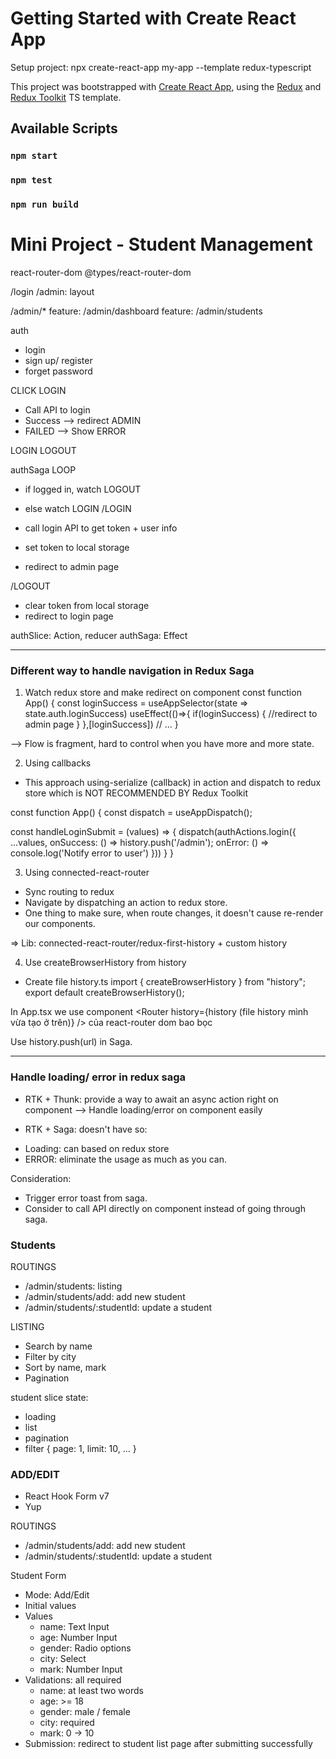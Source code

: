 # Getting Started with Create React App

Setup project:
npx create-react-app my-app --template redux-typescript

This project was bootstrapped with [Create React App](https://github.com/facebook/create-react-app), using the [Redux](https://redux.js.org/) and [Redux Toolkit](https://redux-toolkit.js.org/) TS template.

## Available Scripts

### `npm start`

### `npm test`

### `npm run build`

# Mini Project - Student Management

react-router-dom
@types/react-router-dom

/login
/admin: layout

/admin/\*
feature: /admin/dashboard
feature: /admin/students

auth

- login
- sign up/ register
- forget password

CLICK LOGIN

- Call API to login
- Success --> redirect ADMIN
- FAILED --> Show ERROR

LOGIN
LOGOUT

authSaga
LOOP

- if logged in, watch LOGOUT
- else watch LOGIN
  /LOGIN

- call login API to get token + user info
- set token to local storage
- redirect to admin page

/LOGOUT

- clear token from local storage
- redirect to login page

authSlice: Action, reducer
authSaga: Effect

---

### Different way to handle navigation in Redux Saga

1. Watch redux store and make redirect on component
   const function App() {
   const loginSuccess = useAppSelector(state => state.auth.loginSuccess)
   useEffect(()=>{
   if(loginSuccess) {
   //redirect to admin page
   }
   },[loginSuccess])
   // ...
   }

--> Flow is fragment, hard to control when you have more and more state.

2. Using callbacks

- This approach using-serialize (callback) in action and dispatch to redux store which is NOT RECOMMENDED BY Redux Toolkit

const function App() {
const dispatch = useAppDispatch();

const handleLoginSubmit = (values)
=> {
dispatch(authActions.login({
...values,
onSuccess: () => history.push('/admin');
onError: () => console.log('Notify error to user')
}))
}
}

3. Using connected-react-router

- Sync routing to redux
- Navigate by dispatching an action to redux store.
- One thing to make sure, when route changes, it doesn't cause re-render our components.

=> Lib: connected-react-router/redux-first-history + custom history

4. Use createBrowserHistory from history

- Create file history.ts
  import { createBrowserHistory } from "history";
  export default createBrowserHistory();

In App.tsx we use component <Router history={history (file history mình vừa tạo ở trên)} /> của react-router dom bao bọc <Switch/>

Use history.push(url) in Saga.

---

### Handle loading/ error in redux saga

- RTK + Thunk: provide a way to await an async action right on component --> Handle loading/error on component easily

- RTK + Saga: doesn't have so:

* Loading: can based on redux store
* ERROR: eliminate the usage as much as you can.

Consideration:

- Trigger error toast from saga.
- Consider to call API directly on component instead of going through saga.

### Students

ROUTINGS

- /admin/students: listing
- /admin/students/add: add new student
- /admin/students/:studentId: update a student

LISTING

- Search by name
- Filter by city
- Sort by name, mark
- Pagination

student slice state:

- loading
- list
- pagination
- filter { page: 1, limit: 10, ... }

### ADD/EDIT

- React Hook Form v7
- Yup

ROUTINGS

- /admin/students/add: add new student
- /admin/students/:studentId: update a student

Student Form

- Mode: Add/Edit
- Initial values
- Values
  - name: Text Input
  - age: Number Input
  - gender: Radio options
  - city: Select
  - mark: Number Input
- Validations: all required
  - name: at least two words
  - age: >= 18
  - gender: male / female
  - city: required
  - mark: 0 -> 10
- Submission: redirect to student list page after submitting successfully
